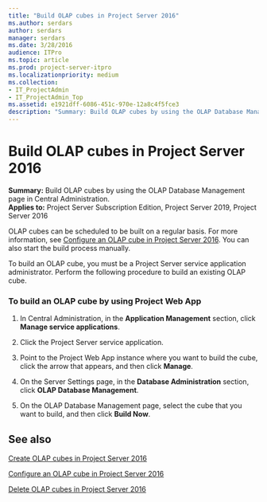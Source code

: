 ```yaml
---
title: "Build OLAP cubes in Project Server 2016"
ms.author: serdars
author: serdars
manager: serdars
ms.date: 3/28/2016
audience: ITPro
ms.topic: article
ms.prod: project-server-itpro
ms.localizationpriority: medium
ms.collection:
- IT_ProjectAdmin
- IT_ProjectAdmin_Top
ms.assetid: e1921dff-6086-451c-970e-12a8c4f5fce3
description: "Summary: Build OLAP cubes by using the OLAP Database Management page in Central Administration."
---
```


# Build OLAP cubes in Project Server 2016

**Summary:** Build OLAP cubes by using the OLAP Database Management page in Central Administration.<br/>
**Applies to:** Project Server Subscription Edition, Project Server 2019, Project Server 2016
  
OLAP cubes can be scheduled to be built on a regular basis. For more information, see [Configure an OLAP cube in Project Server 2016](configure-an-olap-cube-in-project-server-2016.md). You can also start the build process manually.
  
To build an OLAP cube, you must be a Project Server service application administrator. Perform the following procedure to build an existing OLAP cube.
  
### To build an OLAP cube by using Project Web App

1. In Central Administration, in the **Application Management** section, click **Manage service applications**.
    
2. Click the Project Server service application.
    
3. Point to the Project Web App instance where you want to build the cube, click the arrow that appears, and then click **Manage**.
    
4. On the Server Settings page, in the **Database Administration** section, click **OLAP Database Management**.
    
5. On the OLAP Database Management page, select the cube that you want to build, and then click **Build Now**.
    
## See also

[Create OLAP cubes in Project Server 2016](create-olap-cubes-in-project-server-2016.md)
  
[Configure an OLAP cube in Project Server 2016](configure-an-olap-cube-in-project-server-2016.md)
  
[Delete OLAP cubes in Project Server 2016](delete-olap-cubes-in-project-server-2016.md)

